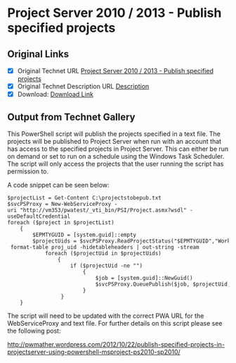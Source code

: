 # Project Server 2010 / 2013 - Publish specified projects

## Original Links

- [x] Original Technet URL [Project Server 2010 / 2013 - Publish specified projects](https://gallery.technet.microsoft.com/Server-2010-Publish-537857d8)
- [x] Original Technet Description URL [Description](https://gallery.technet.microsoft.com/Server-2010-Publish-537857d8/description)
- [x] Download: [Download Link](Download\PublishProjectsfromatextfile.ps1)

## Output from Technet Gallery

This PowerShell script will publish the projects specified in a text file. The projects will be published to Project Server when run with an account that has access to the specified projects in Project Server. This can either be run on demand or set to run  on a schedule using the Windows Task Scheduler. The script will only access the projects that the user running the script has permission to.

 A code snippet can be seen below:

```
$projectList = Get-Content C:\projectstobepub.txt
$svcPSProxy = New-WebServiceProxy -uri "http://vm353/pwatest/_vti_bin/PSI/Project.asmx?wsdl" -useDefaultCredential
foreach ($project in $projectList)
    {
        $EPMTYGUID = [system.guid]::empty
        $projectUids = $svcPSProxy.ReadProjectStatus("$EPMTYGUID","WorkingStore",$project, "0").Project | format-table proj_uid -hidetableheaders | out-string -stream
            foreach ($projectUid in $projectUids)
                {
                    if ($projectUid -ne "")
                        {
                            $job = [system.guid]::NewGuid()
                            $svcPSProxy.QueuePublish($job, $projectUid, "true","")
                        }
                 }
    }
```

The script will need to be updated with the correct PWA URL for the WebServiceProxy and text file. For further details on this script please see the following post:

http://pwmather.wordpress.com/2012/10/22/publish-specified-projects-in-projectserver-using-powershell-msproject-ps2010-sp2010/

